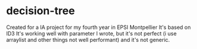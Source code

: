 # decision-tree

Created for a IA project for my fourth year in EPSI Montpellier
It's based on ID3 
It's working well with parameter I wrote, but it's not perfect (i use arraylist and other things not well performant)
and it's not generic.
